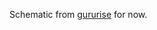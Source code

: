 Schematic from [gururise](https://github.com/gururise/mind_control/blob/main/schematics/schematic.png) for now.
